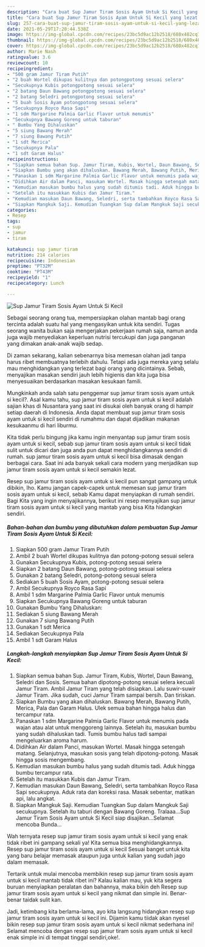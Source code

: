 ```yaml
---
description: "Cara buat Sup Jamur Tiram Sosis Ayam Untuk Si Kecil yang lezat Untuk Jualan"
title: "Cara buat Sup Jamur Tiram Sosis Ayam Untuk Si Kecil yang lezat Untuk Jualan"
slug: 257-cara-buat-sup-jamur-tiram-sosis-ayam-untuk-si-kecil-yang-lezat-untuk-jualan
date: 2021-05-29T17:20:44.538Z
image: https://img-global.cpcdn.com/recipes/23bc5d9ac12b2518/680x482cq70/sup-jamur-tiram-sosis-ayam-untuk-si-kecil-foto-resep-utama.jpg
thumbnail: https://img-global.cpcdn.com/recipes/23bc5d9ac12b2518/680x482cq70/sup-jamur-tiram-sosis-ayam-untuk-si-kecil-foto-resep-utama.jpg
cover: https://img-global.cpcdn.com/recipes/23bc5d9ac12b2518/680x482cq70/sup-jamur-tiram-sosis-ayam-untuk-si-kecil-foto-resep-utama.jpg
author: Marie Nash
ratingvalue: 3.6
reviewcount: 10
recipeingredient:
- "500 gram Jamur Tiram Putih"
- "2 buah Wortel dikupas kulitnya dan potongpotong sesuai selera"
- "Secukupnya Kubis potongpotong sesuai selera"
- "2 batang Daun Bawang potongpotong sesuai selera"
- "2 batang Seledri potongpotong sesuai selera"
- "5 buah Sosis Ayam potongpotong sesuai selera"
- "Secukupnya Royco Rasa Sapi"
- "1 sdm Margarine Palmia Garlic Flavor untuk menumis"
- "Secukupnya Bawang Goreng untuk taburan"
- " Bumbu Yang Dihaluskan"
- "5 siung Bawang Merah"
- "7 siung Bawang Putih"
- "1 sdt Merica"
- "Secukupnya Pala"
- "1 sdt Garam Halus"
recipeinstructions:
- "Siapkan semua bahan Sup. Jamur Tiram, Kubis, Wortel, Daun Bawang, Seledri dan Sosis. Semua bahan dipotong-potong sesuai selera kecuali Jamur Tiram. Ambil Jamur Tiram yang telah disiapkan. Lalu suwir-suwir Jamur Tiram. Jika sudah, cuci Jamur Tiram sampai bersih. Dan tiriskan."
- "Siapkan Bumbu yang akan dihaluskan. Bawang Merah, Bawang Putih, Merica, Pala dan Garam Halus. Ulek semua bahan hingga halus dan tercampur rata."
- "Panaskan 1 sdm Margarine Palmia Garlic Flavor untuk menumis pada wajan atau alat untuk menggoreng lainnya. Setelah itu, masukan bumbu yang sudah dihaluskan tadi. Tumis bumbu halus tadi sampai mengeluarkan aroma harum."
- "Didihkan Air dalam Panci, masukan Wortel. Masak hingga setengah matang. Selanjutnya, masukan sosis yang telah dipotong-potong. Masak hingga sosis mengembang."
- "Kemudian masukan bumbu halus yang sudah ditumis tadi. Aduk hingga bumbu tercampur rata."
- "Setelah itu masukkan Kubis dan Jamur Tiram."
- "Kemudian masukan Daun Bawang, Seledri, serta tambahkan Royco Rasa Sapi secukupnya. Aduk rata dan koreksi rasa. Masak sebentar, matikan api, lalu angkat."
- "Siapkan Mangkuk Saji. Kemudian Tuangkan Sup dalam Mangkuk Saji secukupnya. Setelah itu taburi dengan Bawang Goreng. Tralaaa...Sup Jamur Tiram Sosis Ayam untuk Si Kecil siap disajikan...Selamat mencoba Bunda..."
categories:
- Resep
tags:
- sup
- jamur
- tiram

katakunci: sup jamur tiram 
nutrition: 214 calories
recipecuisine: Indonesian
preptime: "PT32M"
cooktime: "PT43M"
recipeyield: "1"
recipecategory: Lunch

---
```



![Sup Jamur Tiram Sosis Ayam Untuk Si Kecil](https://img-global.cpcdn.com/recipes/23bc5d9ac12b2518/680x482cq70/sup-jamur-tiram-sosis-ayam-untuk-si-kecil-foto-resep-utama.jpg)

Sebagai seorang orang tua, mempersiapkan olahan mantab bagi orang tercinta adalah suatu hal yang mengasyikan untuk kita sendiri. Tugas seorang  wanita bukan saja mengerjakan pekerjaan rumah saja, namun anda juga wajib menyediakan keperluan nutrisi tercukupi dan juga panganan yang dimakan anak-anak wajib sedap.

Di zaman  sekarang, kalian sebenarnya bisa memesan olahan jadi tanpa harus ribet membuatnya terlebih dahulu. Tetapi ada juga mereka yang selalu mau menghidangkan yang terlezat bagi orang yang dicintainya. Sebab, menyajikan masakan sendiri jauh lebih higienis dan kita juga bisa menyesuaikan berdasarkan masakan kesukaan famili. 



Mungkinkah anda salah satu penggemar sup jamur tiram sosis ayam untuk si kecil?. Asal kamu tahu, sup jamur tiram sosis ayam untuk si kecil adalah sajian khas di Nusantara yang saat ini disukai oleh banyak orang di hampir setiap daerah di Indonesia. Anda dapat membuat sup jamur tiram sosis ayam untuk si kecil sendiri di rumahmu dan dapat dijadikan makanan kesukaanmu di hari liburmu.

Kita tidak perlu bingung jika kamu ingin menyantap sup jamur tiram sosis ayam untuk si kecil, sebab sup jamur tiram sosis ayam untuk si kecil tidak sulit untuk dicari dan juga anda pun dapat menghidangkannya sendiri di rumah. sup jamur tiram sosis ayam untuk si kecil bisa dimasak dengan berbagai cara. Saat ini ada banyak sekali cara modern yang menjadikan sup jamur tiram sosis ayam untuk si kecil semakin lezat.

Resep sup jamur tiram sosis ayam untuk si kecil pun sangat gampang untuk dibikin, lho. Kamu jangan capek-capek untuk memesan sup jamur tiram sosis ayam untuk si kecil, sebab Kamu dapat menyiapkan di rumah sendiri. Bagi Kita yang ingin menyajikannya, berikut ini resep menyajikan sup jamur tiram sosis ayam untuk si kecil yang mantab yang bisa Kita hidangkan sendiri.

<!--inarticleads1-->

##### Bahan-bahan dan bumbu yang dibutuhkan dalam pembuatan Sup Jamur Tiram Sosis Ayam Untuk Si Kecil:

1. Siapkan 500 gram Jamur Tiram Putih
1. Ambil 2 buah Wortel dikupas kulitnya dan potong-potong sesuai selera
1. Gunakan Secukupnya Kubis, potong-potong sesuai selera
1. Siapkan 2 batang Daun Bawang, potong-potong sesuai selera
1. Gunakan 2 batang Seledri, potong-potong sesuai selera
1. Sediakan 5 buah Sosis Ayam, potong-potong sesuai selera
1. Ambil Secukupnya Royco Rasa Sapi
1. Ambil 1 sdm Margarine Palmia Garlic Flavor untuk menumis
1. Siapkan Secukupnya Bawang Goreng untuk taburan
1. Gunakan  Bumbu Yang Dihaluskan:
1. Sediakan 5 siung Bawang Merah
1. Gunakan 7 siung Bawang Putih
1. Gunakan 1 sdt Merica
1. Sediakan Secukupnya Pala
1. Ambil 1 sdt Garam Halus




<!--inarticleads2-->

##### Langkah-langkah menyiapkan Sup Jamur Tiram Sosis Ayam Untuk Si Kecil:

1. Siapkan semua bahan Sup. Jamur Tiram, Kubis, Wortel, Daun Bawang, Seledri dan Sosis. Semua bahan dipotong-potong sesuai selera kecuali Jamur Tiram. Ambil Jamur Tiram yang telah disiapkan. Lalu suwir-suwir Jamur Tiram. Jika sudah, cuci Jamur Tiram sampai bersih. Dan tiriskan.
1. Siapkan Bumbu yang akan dihaluskan. Bawang Merah, Bawang Putih, Merica, Pala dan Garam Halus. Ulek semua bahan hingga halus dan tercampur rata.
1. Panaskan 1 sdm Margarine Palmia Garlic Flavor untuk menumis pada wajan atau alat untuk menggoreng lainnya. Setelah itu, masukan bumbu yang sudah dihaluskan tadi. Tumis bumbu halus tadi sampai mengeluarkan aroma harum.
1. Didihkan Air dalam Panci, masukan Wortel. Masak hingga setengah matang. Selanjutnya, masukan sosis yang telah dipotong-potong. Masak hingga sosis mengembang.
1. Kemudian masukan bumbu halus yang sudah ditumis tadi. Aduk hingga bumbu tercampur rata.
1. Setelah itu masukkan Kubis dan Jamur Tiram.
1. Kemudian masukan Daun Bawang, Seledri, serta tambahkan Royco Rasa Sapi secukupnya. Aduk rata dan koreksi rasa. Masak sebentar, matikan api, lalu angkat.
1. Siapkan Mangkuk Saji. Kemudian Tuangkan Sup dalam Mangkuk Saji secukupnya. Setelah itu taburi dengan Bawang Goreng. Tralaaa...Sup Jamur Tiram Sosis Ayam untuk Si Kecil siap disajikan...Selamat mencoba Bunda...




Wah ternyata resep sup jamur tiram sosis ayam untuk si kecil yang enak tidak ribet ini gampang sekali ya! Kita semua bisa menghidangkannya. Resep sup jamur tiram sosis ayam untuk si kecil Sesuai banget untuk kita yang baru belajar memasak ataupun juga untuk kalian yang sudah jago dalam memasak.

Tertarik untuk mulai mencoba membikin resep sup jamur tiram sosis ayam untuk si kecil mantab tidak ribet ini? Kalau kalian mau, yuk kita segera buruan menyiapkan peralatan dan bahannya, maka bikin deh Resep sup jamur tiram sosis ayam untuk si kecil yang nikmat dan simple ini. Benar-benar taidak sulit kan. 

Jadi, ketimbang kita berlama-lama, ayo kita langsung hidangkan resep sup jamur tiram sosis ayam untuk si kecil ini. Dijamin kamu tiidak akan nyesel bikin resep sup jamur tiram sosis ayam untuk si kecil nikmat sederhana ini! Selamat mencoba dengan resep sup jamur tiram sosis ayam untuk si kecil enak simple ini di tempat tinggal sendiri,oke!.

